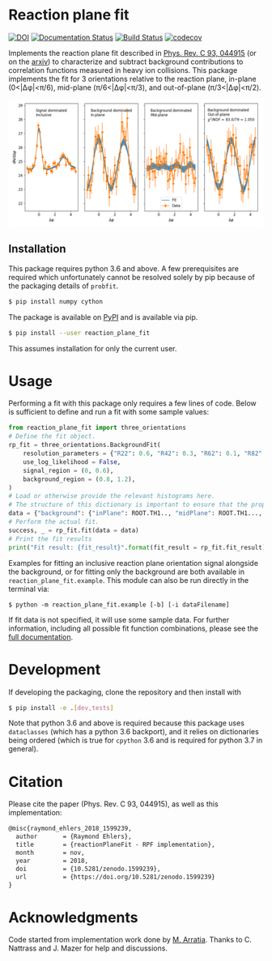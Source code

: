 # Reaction plane fit

[![DOI](https://zenodo.org/badge/DOI/10.5281/zenodo.1599239.svg)](https://doi.org/10.5281/zenodo.1599239)
[![Documentation Status](https://readthedocs.org/projects/reactionplanefit/badge/?version=latest)](https://reactionplanefit.readthedocs.io/en/latest/?badge=latest)
[![Build Status](https://travis-ci.com/raymondEhlers/reactionPlaneFit.svg?branch=master)](https://travis-ci.com/raymondEhlers/reactionPlaneFit)
[![codecov](https://codecov.io/gh/raymondEhlers/reactionPlaneFit/branch/master/graph/badge.svg)](https://codecov.io/gh/raymondEhlers/reactionPlaneFit)

Implements the reaction plane fit described in [Phys. Rev. C 93,
044915](https://journals.aps.org/prc/abstract/10.1103/PhysRevC.93.044915)
(or on the [arxiv](https://arxiv.org/abs/1509.04732)) to characterize and subtract background contributions to
correlation functions measured in heavy ion collisions. This package implements the fit for 3 orientations
relative to the reaction plane, in-plane (0<|&Delta;&phi;|<&pi;/6), mid-plane (&pi;/6<|&Delta;&phi;|<&pi;/3),
and out-of-plane (&pi;/3<|&Delta;&phi;|<&pi;/2).

![Sample reaction plane fit](https://github.com/raymondEhlers/reactionPlaneFit/raw/master/docs/images/sampleSignalInclusiveRPF.png)

## Installation

This package requires python 3.6 and above. A few prerequisites are required which unfortunately cannot be
resolved solely by pip because of the packaging details of `probfit`.

```bash
$ pip install numpy cython
```

The package is available on [PyPI](https://pypi.org/project/reaction_plane_fit) and is available via pip.

```bash
$ pip install --user reaction_plane_fit
```

This assumes installation for only the current user. 

# Usage

Performing a fit with this package only requires a few lines of code. Below is sufficient to define and run a
fit with some sample values:

```python
from reaction_plane_fit import three_orientations
# Define the fit object.
rp_fit = three_orientations.BackgroundFit(
    resolution_parameters = {"R22": 0.6, "R42": 0.3, "R62": 0.1, "R82": 0.1},
    use_log_likelihood = False,
    signal_region = (0, 0.6),
    background_region = (0.8, 1.2),
)
# Load or otherwise provide the relevant histograms here.
# The structure of this dictionary is important to ensure that the proper data ends up in the right place.
data = {"background": {"inPlane": ROOT.TH1.., "midPlane": ROOT.TH1..., "outOfPlane": ROOT.TH1...}}
# Perform the actual fit.
success, _ = rp_fit.fit(data = data)
# Print the fit results
print("Fit result: {fit_result}".format(fit_result = rp_fit.fit_result))
```

Examples for fitting an inclusive reaction plane orientation signal alongside the background, or for fitting
only the background are both available in `reaction_plane_fit.example`. This module can also be run directly
in the terminal via:

```
$ python -m reaction_plane_fit.example [-b] [-i dataFilename]
```

If fit data is not specified, it will use some sample data. For further information, including all possible
fit function combinations, please see the [full documentation](https://reactionplanefit.readthedocs.io/en/latest/).

# Development

If developing the packaging, clone the repository and then install with

```bash
$ pip install -e .[dev,tests]
```

Note that python 3.6 and above is required because this package uses `dataclasses` (which has a python 3.6
backport), and it relies on dictionaries being ordered (which is true for `cpython` 3.6 and is required for
python 3.7 in general).

# Citation

Please cite the paper (Phys. Rev. C 93, 044915), as well as this implementation:

```
@misc{raymond_ehlers_2018_1599239,
  author       = {Raymond Ehlers},
  title        = {reactionPlaneFit - RPF implementation},
  month        = nov,
  year         = 2018,
  doi          = {10.5281/zenodo.1599239},
  url          = {https://doi.org/10.5281/zenodo.1599239}
}
```

# Acknowledgments

Code started from implementation work done by [M. Arratia](https://github.com/miguelignacio/BackgroundFit).
Thanks to C. Nattrass and J. Mazer for help and discussions.
